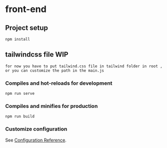 # front-end

## Project setup
```
npm install
```
## tailwindcss file WIP 
```
for now you have to put tailwind.css file in tailwind folder in root , or you can customize the path in the main.js
```
### Compiles and hot-reloads for development
```
npm run serve
```

### Compiles and minifies for production
```
npm run build
```

### Customize configuration
See [Configuration Reference](https://cli.vuejs.org/config/).
